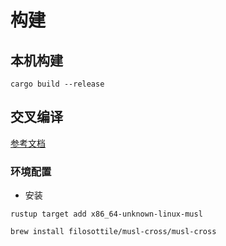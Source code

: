 # 构建

## 本机构建

```shell
cargo build --release
```

## 交叉编译

[参考文档](https://www.cnblogs.com/007sx/p/15191400.html)

### 环境配置

* 安装

```shell
rustup target add x86_64-unknown-linux-musl
```

```shell
brew install filosottile/musl-cross/musl-cross
```